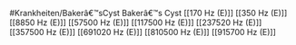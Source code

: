 #Krankheiten/Bakerâ€™sCyst
Bakerâ€™s Cyst
[[170 Hz (E)]]
[[350 Hz (E)]]
[[8850 Hz (E)]]
[[57500 Hz (E)]]
[[117500 Hz (E)]]
[[237520 Hz (E)]]
[[357500 Hz (E)]]
[[691020 Hz (E)]]
[[810500 Hz (E)]]
[[915700 Hz (E)]]